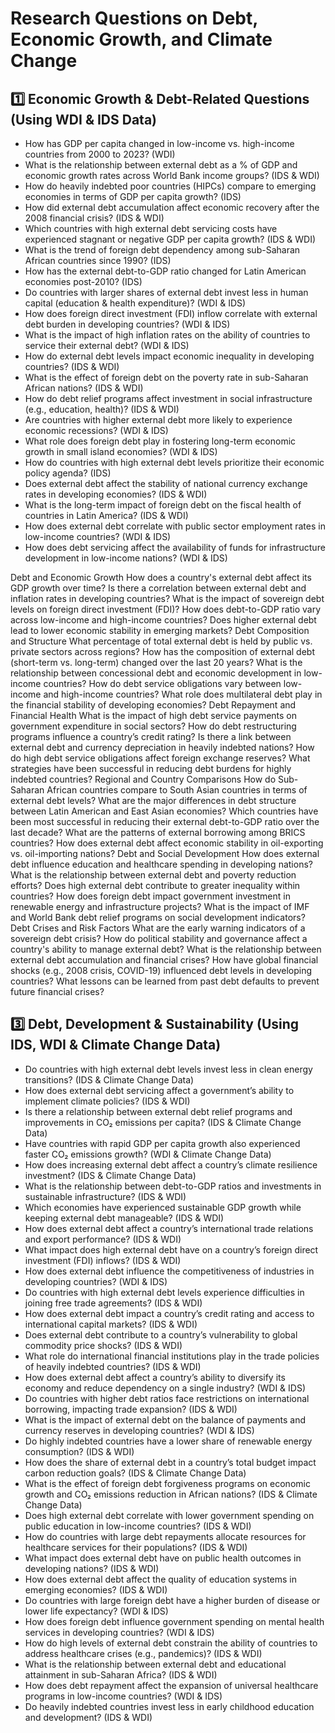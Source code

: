 # Research Questions on Debt, Economic Growth, and Climate Change

## 1️⃣ Economic Growth & Debt-Related Questions (Using WDI & IDS Data)
- How has GDP per capita changed in low-income vs. high-income countries from 2000 to 2023? (WDI)
- What is the relationship between external debt as a % of GDP and economic growth rates across World Bank income groups? (IDS & WDI)
- How do heavily indebted poor countries (HIPCs) compare to emerging economies in terms of GDP per capita growth? (IDS)
- How did external debt accumulation affect economic recovery after the 2008 financial crisis? (IDS & WDI)
- Which countries with high external debt servicing costs have experienced stagnant or negative GDP per capita growth? (IDS & WDI)
- What is the trend of foreign debt dependency among sub-Saharan African countries since 1990? (IDS)
- How has the external debt-to-GDP ratio changed for Latin American economies post-2010? (IDS)
- Do countries with larger shares of external debt invest less in human capital (education & health expenditure)? (WDI & IDS)
- How does foreign direct investment (FDI) inflow correlate with external debt burden in developing countries? (WDI & IDS)
- What is the impact of high inflation rates on the ability of countries to service their external debt? (WDI & IDS)
- How do external debt levels impact economic inequality in developing countries? (IDS & WDI)
- What is the effect of foreign debt on the poverty rate in sub-Saharan African nations? (IDS & WDI)
- How do debt relief programs affect investment in social infrastructure (e.g., education, health)? (IDS & WDI)
- Are countries with higher external debt more likely to experience economic recessions? (WDI & IDS)
- What role does foreign debt play in fostering long-term economic growth in small island economies? (WDI & IDS)
- How do countries with high external debt levels prioritize their economic policy agenda? (IDS)
- Does external debt affect the stability of national currency exchange rates in developing economies? (IDS & WDI)
- What is the long-term impact of foreign debt on the fiscal health of countries in Latin America? (IDS & WDI)
- How does external debt correlate with public sector employment rates in low-income countries? (WDI & IDS)
- How does debt servicing affect the availability of funds for infrastructure development in low-income nations? (WDI & IDS)

Debt and Economic Growth
How does a country's external debt affect its GDP growth over time?
Is there a correlation between external debt and inflation rates in developing countries?
What is the impact of sovereign debt levels on foreign direct investment (FDI)?
How does debt-to-GDP ratio vary across low-income and high-income countries?
Does higher external debt lead to lower economic stability in emerging markets?
Debt Composition and Structure
What percentage of total external debt is held by public vs. private sectors across regions?
How has the composition of external debt (short-term vs. long-term) changed over the last 20 years?
What is the relationship between concessional debt and economic development in low-income countries?
How do debt service obligations vary between low-income and high-income countries?
What role does multilateral debt play in the financial stability of developing economies?
Debt Repayment and Financial Health
What is the impact of high debt service payments on government expenditure in social sectors?
How do debt restructuring programs influence a country’s credit rating?
Is there a link between external debt and currency depreciation in heavily indebted nations?
How do high debt service obligations affect foreign exchange reserves?
What strategies have been successful in reducing debt burdens for highly indebted countries?
Regional and Country Comparisons
How do Sub-Saharan African countries compare to South Asian countries in terms of external debt levels?
What are the major differences in debt structure between Latin American and East Asian economies?
Which countries have been most successful in reducing their external debt-to-GDP ratio over the last decade?
What are the patterns of external borrowing among BRICS countries?
How does external debt affect economic stability in oil-exporting vs. oil-importing nations?
Debt and Social Development
How does external debt influence education and healthcare spending in developing nations?
What is the relationship between external debt and poverty reduction efforts?
Does high external debt contribute to greater inequality within countries?
How does foreign debt impact government investment in renewable energy and infrastructure projects?
What is the impact of IMF and World Bank debt relief programs on social development indicators?
Debt Crises and Risk Factors
What are the early warning indicators of a sovereign debt crisis?
How do political stability and governance affect a country's ability to manage external debt?
What is the relationship between external debt accumulation and financial crises?
How have global financial shocks (e.g., 2008 crisis, COVID-19) influenced debt levels in developing countries?
What lessons can be learned from past debt defaults to prevent future financial crises?

## 3️⃣ Debt, Development & Sustainability (Using IDS, WDI & Climate Change Data)
- Do countries with high external debt levels invest less in clean energy transitions? (IDS & Climate Change Data)
- How does external debt servicing affect a government’s ability to implement climate policies? (IDS & WDI)
- Is there a relationship between external debt relief programs and improvements in CO₂ emissions per capita? (IDS & Climate Change Data)
- Have countries with rapid GDP per capita growth also experienced faster CO₂ emissions growth? (WDI & Climate Change Data)
- How does increasing external debt affect a country’s climate resilience investment? (IDS & Climate Change Data)
- What is the relationship between debt-to-GDP ratios and investments in sustainable infrastructure? (IDS & WDI)
- Which economies have experienced sustainable GDP growth while keeping external debt manageable? (IDS & WDI)
- How does external debt affect a country’s international trade relations and export performance? (IDS & WDI)
- What impact does high external debt have on a country’s foreign direct investment (FDI) inflows? (IDS & WDI)
- How does external debt influence the competitiveness of industries in developing countries? (WDI & IDS)
- Do countries with high external debt levels experience difficulties in joining free trade agreements? (IDS & WDI)
- How does external debt impact a country’s credit rating and access to international capital markets? (IDS & WDI)
- Does external debt contribute to a country’s vulnerability to global commodity price shocks? (IDS & WDI)
- What role do international financial institutions play in the trade policies of heavily indebted countries? (IDS & WDI)
- How does external debt affect a country’s ability to diversify its economy and reduce dependency on a single industry? (WDI & IDS)
- Do countries with higher debt ratios face restrictions on international borrowing, impacting trade expansion? (IDS & WDI)
- What is the impact of external debt on the balance of payments and currency reserves in developing countries? (WDI & IDS)
- Do highly indebted countries have a lower share of renewable energy consumption? (IDS & WDI)
- How does the share of external debt in a country’s total budget impact carbon reduction goals? (IDS & Climate Change Data)
- What is the effect of foreign debt forgiveness programs on economic growth and CO₂ emissions reduction in African nations? (IDS & Climate Change Data)
- Does high external debt correlate with lower government spending on public education in low-income countries? (IDS & WDI)
- How do countries with large debt repayments allocate resources for healthcare services for their populations? (IDS & WDI)
- What impact does external debt have on public health outcomes in developing nations? (IDS & WDI)
- How does external debt affect the quality of education systems in emerging economies? (IDS & WDI)
- Do countries with large foreign debt have a higher burden of disease or lower life expectancy? (WDI & IDS)
- How does foreign debt influence government spending on mental health services in developing countries? (WDI & IDS)
- How do high levels of external debt constrain the ability of countries to address healthcare crises (e.g., pandemics)? (IDS & WDI)
- What is the relationship between external debt and educational attainment in sub-Saharan Africa? (IDS & WDI)
- How does debt repayment affect the expansion of universal healthcare programs in low-income countries? (WDI & IDS)
- Do heavily indebted countries invest less in early childhood education and development? (IDS & WDI)

